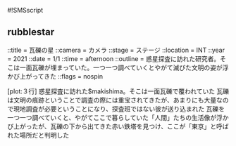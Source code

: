 #!SMSscript

## rubblestar

::title = 瓦礫の星
::camera = カメラ
::stage = ステージ
::location = INT
::year = 2021
::date = 1/1
::time = afternoon
::outline = 惑星探査に訪れた研究者。そこは一面瓦礫が埋まっていた。一つ一つ調べていくとやがて滅びた文明の姿が浮かび上がってきた
::flags = nospin

[plot:３行]
惑星探査に訪れた$makishima。そこは一面瓦礫で覆われていた
瓦礫は文明の痕跡ということで調査の際には重宝されてきたが、あまりにも大量なので現地調査が必要ということになり、探査班ではない彼が送り込まれた
瓦礫を一つ一つ調べていくと、やがてここで暮らしていた「人間」たちの生活像が浮かび上がったが、瓦礫の下から出てきた赤い鉄塔を見つけ、ここが「東京」と呼ばれた場所だと判明した
